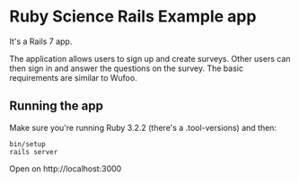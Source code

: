 Ruby Science Rails Example app
==============================

It's a Rails 7 app.

The application allows users to sign up and create surveys. Other users can then
sign in and answer the questions on the survey. The basic requirements are
similar to Wufoo.

Running the app
---------------

Make sure you're running Ruby 3.2.2 (there's a .tool-versions) and then:

    bin/setup
    rails server

Open on http://localhost:3000
